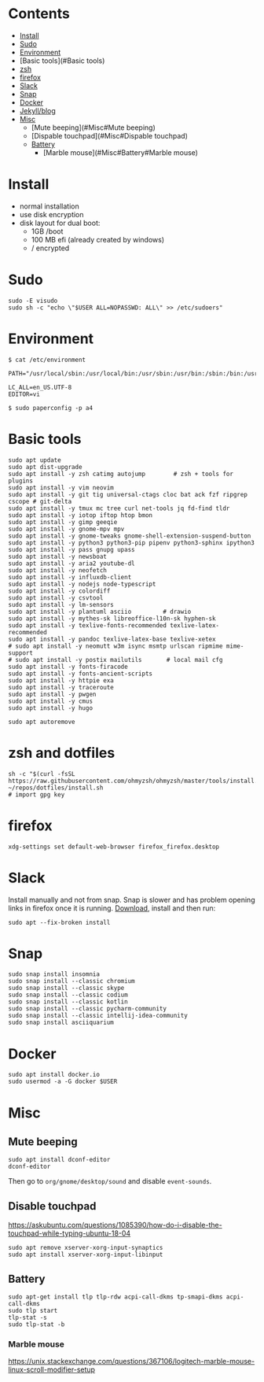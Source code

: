 # Contents

- [Install](#Install)
- [Sudo](#Sudo)
- [Environment](#Environment)
- [Basic tools](#Basic tools)
- [zsh](#zsh)
- [firefox](#firefox)
- [Slack](#Slack)
- [Snap](#Snap)
- [Docker](#Docker)
- [Jekyll/blog](#Jekyll/blog)
- [Misc](#Misc)
    - [Mute beeping](#Misc#Mute beeping)
    - [Dispable touchpad](#Misc#Dispable touchpad)
    - [Battery](#Misc#Battery)
        - [Marble mouse](#Misc#Battery#Marble mouse)

# Install

* normal installation
* use disk encryption
* disk layout for dual boot:
    * 1GB /boot
    * 100 MB efi (already created by windows)
    * / encrypted

# Sudo

    sudo -E visudo
    sudo sh -c "echo \"$USER ALL=NOPASSWD: ALL\" >> /etc/sudoers"
     
# Environment

    $ cat /etc/environment

    PATH="/usr/local/sbin:/usr/local/bin:/usr/sbin:/usr/bin:/sbin:/bin:/usr/games:/usr/local/games"

    LC_ALL=en_US.UTF-8
    EDITOR=vi
    
    $ sudo paperconfig -p a4

# Basic tools

    sudo apt update
    sudo apt dist-upgrade
    sudo apt install -y zsh catimg autojump        # zsh + tools for plugins
    sudo apt install -y vim neovim 
    sudo apt install -y git tig universal-ctags cloc bat ack fzf ripgrep cscope # git-delta
    sudo apt install -y tmux mc tree curl net-tools jq fd-find tldr
    sudo apt install -y iotop iftop htop bmon
    sudo apt install -y gimp geeqie 
    sudo apt install -y gnome-mpv mpv
    sudo apt install -y gnome-tweaks gnome-shell-extension-suspend-button
    sudo apt install -y python3 python3-pip pipenv python3-sphinx ipython3
    sudo apt install -y pass gnupg upass 
    sudo apt install -y newsboat
    sudo apt install -y aria2 youtube-dl
    sudo apt install -y neofetch 
    sudo apt install -y influxdb-client
    sudo apt install -y nodejs node-typescript
    sudo apt install -y colordiff
    sudo apt install -y csvtool
    sudo apt install -y lm-sensors
    sudo apt install -y plantuml asciio         # drawio
    sudo apt install -y mythes-sk libreoffice-l10n-sk hyphen-sk
    sudo apt install -y texlive-fonts-recommended texlive-latex-recommended 
    sudo apt install -y pandoc texlive-latex-base texlive-xetex
    # sudo apt install -y neomutt w3m isync msmtp urlscan ripmime mime-support 
    # sudo apt install -y postix mailutils       # local mail cfg
    sudo apt install -y fonts-firacode
    sudo apt install -y fonts-ancient-scripts 
    sudo apt install -y httpie exa
    sudo apt install -y traceroute
    sudo apt install -y pwgen
    sudo apt install -y cmus
    sudo apt install -y hugo
    
    sudo apt autoremove

# zsh and dotfiles

    sh -c "$(curl -fsSL https://raw.githubusercontent.com/ohmyzsh/ohmyzsh/master/tools/install.sh)"
    ~/repos/dotfiles/install.sh
    # import gpg key
    
# firefox

    xdg-settings set default-web-browser firefox_firefox.desktop
    
# Slack 

Install manually and not from snap. Snap is slower and has problem opening links in firefox once it is running. [Download](https://slack.com/intl/en-cz/download), install and then run:

    sudo apt --fix-broken install

# Snap

    sudo snap install insomnia 
    sudo snap install --classic chromium
    sudo snap install --classic skype
    sudo snap install --classic codium
    sudo snap install --classic kotlin
    sudo snap install --classic pycharm-community
    sudo snap install --classic intellij-idea-community
    sudo snap install asciiquarium

# Docker
    
    sudo apt install docker.io
    sudo usermod -a -G docker $USER

# Misc

## Mute beeping

    sudo apt install dconf-editor
    dconf-editor
    
Then go to `org/gnome/desktop/sound` and disable `event-sounds`.


## Disable touchpad
https://askubuntu.com/questions/1085390/how-do-i-disable-the-touchpad-while-typing-ubuntu-18-04

    sudo apt remove xserver-xorg-input-synaptics
    sudo apt install xserver-xorg-input-libinput

## Battery

    sudo apt-get install tlp tlp-rdw acpi-call-dkms tp-smapi-dkms acpi-call-dkms
    sudo tlp start
    tlp-stat -s
    sudo tlp-stat -b
    
    
### Marble mouse

https://unix.stackexchange.com/questions/367106/logitech-marble-mouse-linux-scroll-modifier-setup
